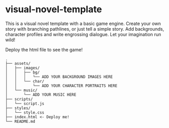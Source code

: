 # visual-novel-template

This is a visual novel template with a basic game engine. Create your own story with branching pathlines, or just tell a simple story. Add backgrounds, character profiles and write engrossing dialogue. Let your imagination run wild!

Deploy the html file to see the game!

```
.
├── assets/
│   ├── images/
│   │   ├── bg/
│   │   │   └── ADD YOUR BACKGROUND IMAGES HERE
│   │   └── char/
│   │       └── ADD YOUR CHARACTER PORTRAITS HERE
│   └── music/
│       └── ADD YOUR MUSIC HERE
├── scripts/
│   └── script.js
├── styles/
│   └── style.css
├── index.html <- Deploy me!
└── README.md
```
